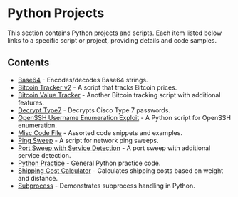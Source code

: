 # Python Projects

This section contains Python projects and scripts. Each item listed below links to a specific script or project, providing details and code samples.

## Contents

- [Base64](base64) - Encodes/decodes Base64 strings.
- [Bitcoin Tracker v2](bitcoinv2) - A script that tracks Bitcoin prices.
- [Bitcoin Value Tracker](BitcoinValueTracker) - Another Bitcoin tracking script with additional features.
- [Decrypt Type7](decrypt_type7) - Decrypts Cisco Type 7 passwords.
- [OpenSSH Username Enumeration Exploit](exploit_OpenSSHd_7.2p2_username_enumeration) - A Python script for OpenSSH enumeration.
- [Misc Code File](MISC%20CODE%20FILE) - Assorted code snippets and examples.
- [Ping Sweep](pingsweep) - A script for network ping sweeps.
- [Port Sweep with Service Detection](portsweepwithservice) - A port sweep with additional service detection.
- [Python Practice](PythonPractice) - General Python practice code.
- [Shipping Cost Calculator](ShippingCost) - Calculates shipping costs based on weight and distance.
- [Subprocess](subprocess) - Demonstrates subprocess handling in Python.

